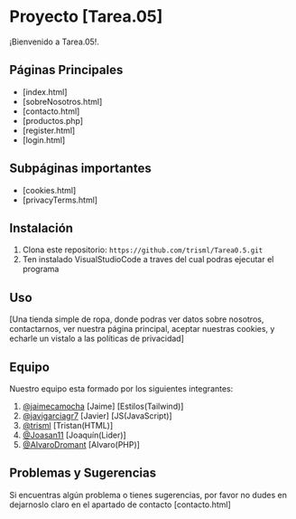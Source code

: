 # Proyecto [Tarea.05]

¡Bienvenido a Tarea.05!.

## Páginas Principales

- [index.html]
- [sobreNosotros.html]
- [contacto.html]
- [productos.php]
- [register.html]
- [login.html]

## Subpáginas importantes

- [cookies.html]
- [privacyTerms.html]

## Instalación

1. Clona este repositorio: `https://github.com/trisml/Tarea0.5.git`
2. Ten instalado VisualStudioCode a traves del cual podras ejecutar el programa

## Uso

[Una tienda simple de ropa, donde podras ver datos sobre nosotros, contactarnos, ver nuestra página principal, aceptar nuestras cookies, y echarle un vistalo a las políticas de privacidad]

## Equipo

Nuestro equipo esta formado por los siguientes integrantes:

1. [@jaimecamocha](https://github.com/jaimecamocha) [Jaime] [Estilos(Tailwind)]
2. [@javigarciagr7](https://github.com/Javigarciagr7) [Javier] [JS(JavaScript)]
3. [@trisml](https://github.com/trisml) [Tristan(HTML)]
4. [@Joasan11](https://github.com/Joasan11) [Joaquín(Lider)]
5. [@AlvaroDromant](https://github.com/AlvaroDromant) [Alvaro(PHP)]

## Problemas y Sugerencias

Si encuentras algún problema o tienes sugerencias, por favor no dudes en dejarnoslo claro en el apartado de contacto [contacto.html]